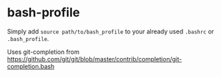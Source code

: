 # bash-profile

Simply add `source path/to/bash_profile` to your already used `.bashrc` or `.bash_profile`.

Uses git-completion from https://github.com/git/git/blob/master/contrib/completion/git-completion.bash
